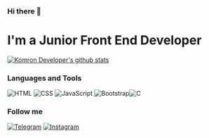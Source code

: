 ### Hi there 👋

<!--
**Komron Developer** is a ✨ _special_ ✨ repository because its `README.md` (this file) appears on your GitHub profile.

Here are some ideas to get you started:

- 🔭 I’m currently working on ...
- 🌱 I’m currently learning ...
- 👯 I’m looking to collaborate on ...
- 🤔 I’m looking for help with ...
- 💬 Ask me about ...
- 📫 How to reach me: ...
- 😄 Pronouns: ...
- ⚡ Fun fact: ...
-->
# I'm a Junior Front End Developer
[![Komron Developer's github stats ](https://github-readme-stats.vercel.app/api?username=KomronbekDev&show_icons=true&theme=dark)](https://github.com/KomronbekDev/github-readme-stats)


### Languages and Tools

![HTML](https://img.shields.io/badge/HTML-090909?style=for-the-badge&logo=HTML5&logoColor=E34F26) ![CSS](https://img.shields.io/badge/CSS-090909?style=for-the-badge&logo=CSS3&logoColor=1572B6) ![JavaScript](https://img.shields.io/badge/JavaScript-090909?style=for-the-badge&logo=JavaScript&logoColor=F7DF1E)
![Bootstrap](https://img.shields.io/badge/Bootstrap-090909?style=for-the-badge&logo=Bootstrap&logoColor=#64007a)![C](https://img.shields.io/badge/Bootstrap-090909?style=for-the-badge&logo=Bootstrap&logoColor=#64007a)
### Follow me

[![Telegram](https://img.shields.io/badge/Telegram-090909?style=for-the-badge&logo=Telegram&logoColor=#1DA1F2)](https://t.me/komron_developer) [![Instagram](https://img.shields.io/badge/Instagram-090909?style=for-the-badge&logo=Instagram&logoColor=#1DA1F2)](https://www.instagram.com/komron_developer/)
